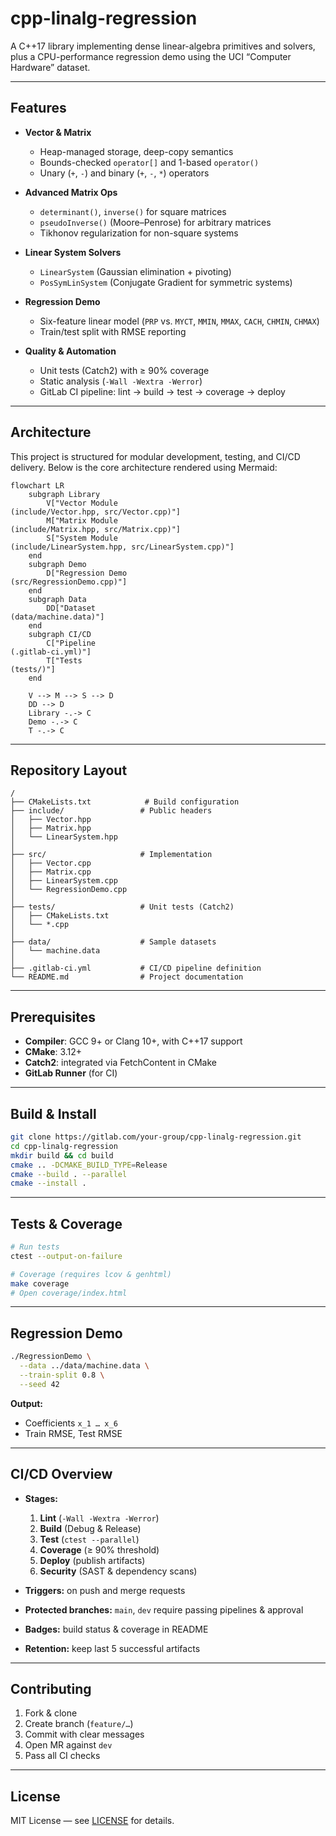 # cpp-linalg-regression

A C++17 library implementing dense linear-algebra primitives and solvers, plus a CPU-performance regression demo using the UCI “Computer Hardware” dataset.

---

## Features

- **Vector & Matrix**  
  - Heap-managed storage, deep-copy semantics  
  - Bounds-checked `operator[]` and 1-based `operator()`  
  - Unary (`+`, `-`) and binary (`+`, `-`, `*`) operators  

- **Advanced Matrix Ops**  
  - `determinant()`, `inverse()` for square matrices  
  - `pseudoInverse()` (Moore–Penrose) for arbitrary matrices  
  - Tikhonov regularization for non-square systems  

- **Linear System Solvers**  
  - `LinearSystem` (Gaussian elimination + pivoting)  
  - `PosSymLinSystem` (Conjugate Gradient for symmetric systems)  

- **Regression Demo**  
  - Six-feature linear model (`PRP` vs. `MYCT`, `MMIN`, `MMAX`, `CACH`, `CHMIN`, `CHMAX`)  
  - Train/test split with RMSE reporting  

- **Quality & Automation**  
  - Unit tests (Catch2) with ≥ 90% coverage  
  - Static analysis (`-Wall -Wextra -Werror`)  
  - GitLab CI pipeline: lint → build → test → coverage → deploy  

---

## Architecture

This project is structured for modular development, testing, and CI/CD delivery. Below is the core architecture rendered using Mermaid:

```mermaid
flowchart LR
    subgraph Library
        V["Vector Module
(include/Vector.hpp, src/Vector.cpp)"]
        M["Matrix Module
(include/Matrix.hpp, src/Matrix.cpp)"]
        S["System Module
(include/LinearSystem.hpp, src/LinearSystem.cpp)"]
    end
    subgraph Demo
        D["Regression Demo
(src/RegressionDemo.cpp)"]
    end
    subgraph Data
        DD["Dataset
(data/machine.data)"]
    end
    subgraph CI/CD
        C["Pipeline
(.gitlab-ci.yml)"]
        T["Tests
(tests/)"]
    end

    V --> M --> S --> D
    DD --> D
    Library -.-> C
    Demo -.-> C
    T -.-> C
```

---

## Repository Layout

```
/
├── CMakeLists.txt            # Build configuration
├── include/                 # Public headers
│   ├── Vector.hpp
│   ├── Matrix.hpp
│   └── LinearSystem.hpp
│
├── src/                     # Implementation
│   ├── Vector.cpp
│   ├── Matrix.cpp
│   ├── LinearSystem.cpp
│   └── RegressionDemo.cpp
│
├── tests/                   # Unit tests (Catch2)
│   ├── CMakeLists.txt
│   └── *.cpp
│
├── data/                    # Sample datasets
│   └── machine.data
│
├── .gitlab-ci.yml           # CI/CD pipeline definition
└── README.md                # Project documentation
```

---

## Prerequisites

- **Compiler**: GCC 9+ or Clang 10+, with C++17 support  
- **CMake**: 3.12+  
- **Catch2**: integrated via FetchContent in CMake  
- **GitLab Runner** (for CI)  

---

## Build & Install

```bash
git clone https://gitlab.com/your-group/cpp-linalg-regression.git
cd cpp-linalg-regression
mkdir build && cd build
cmake .. -DCMAKE_BUILD_TYPE=Release
cmake --build . --parallel
cmake --install .
```

---

## Tests & Coverage

```bash
# Run tests
ctest --output-on-failure

# Coverage (requires lcov & genhtml)
make coverage
# Open coverage/index.html
```

---

## Regression Demo

```bash
./RegressionDemo \
  --data ../data/machine.data \
  --train-split 0.8 \
  --seed 42
```

**Output:**  
- Coefficients `x_1 … x_6`  
- Train RMSE, Test RMSE  

---

## CI/CD Overview

- **Stages:**  
  1. **Lint** (`-Wall -Wextra -Werror`)  
  2. **Build** (Debug & Release)  
  3. **Test** (`ctest --parallel`)  
  4. **Coverage** (≥ 90% threshold)  
  5. **Deploy** (publish artifacts)  
  6. **Security** (SAST & dependency scans)  

- **Triggers:** on push and merge requests  
- **Protected branches:** `main`, `dev` require passing pipelines & approval  
- **Badges:** build status & coverage in README  
- **Retention:** keep last 5 successful artifacts  

---

## Contributing

1. Fork & clone  
2. Create branch (`feature/…`)  
3. Commit with clear messages  
4. Open MR against `dev`  
5. Pass all CI checks  

---

## License

MIT License — see [LICENSE](LICENSE) for details.
